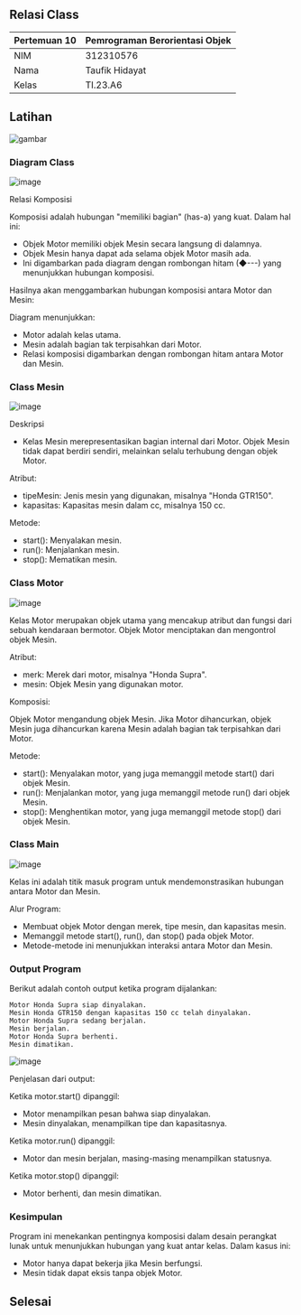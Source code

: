 ## Relasi Class
| Pertemuan 10  |  Pemrograman Berorientasi Objek  
|-------|---------
| NIM   | 312310576
| Nama  | Taufik Hidayat
| Kelas | TI.23.A6

## Latihan

![gambar](ss6/latihan.png)

### Diagram Class

![image](ss6/diagramclass_praktimu6.png)

Relasi Komposisi

Komposisi adalah hubungan "memiliki bagian" (has-a) yang kuat. Dalam hal ini:
- Objek Motor memiliki objek Mesin secara langsung di dalamnya.
- Objek Mesin hanya dapat ada selama objek Motor masih ada.
- Ini digambarkan pada diagram dengan rombongan hitam (◆---) yang menunjukkan hubungan komposisi.


Hasilnya akan menggambarkan hubungan komposisi antara Motor dan Mesin:


Diagram menunjukkan:

- Motor adalah kelas utama.
- Mesin adalah bagian tak terpisahkan dari Motor.
- Relasi komposisi digambarkan dengan rombongan hitam antara Motor dan Mesin.

### Class Mesin

![image](ss6/mesin.png)

Deskripsi
- Kelas Mesin merepresentasikan bagian internal dari Motor. Objek Mesin tidak dapat berdiri sendiri, melainkan selalu terhubung dengan objek Motor.

Atribut:
- tipeMesin: Jenis mesin yang digunakan, misalnya "Honda GTR150".
- kapasitas: Kapasitas mesin dalam cc, misalnya 150 cc.

Metode:
- start(): Menyalakan mesin.
- run(): Menjalankan mesin.
- stop(): Mematikan mesin.

### Class Motor

![image](ss6/motor.png)

Kelas Motor merupakan objek utama yang mencakup atribut dan fungsi dari sebuah kendaraan bermotor. Objek Motor menciptakan dan mengontrol objek Mesin.

Atribut:
- merk: Merek dari motor, misalnya "Honda Supra".
- mesin: Objek Mesin yang digunakan motor.

Komposisi:

Objek Motor mengandung objek Mesin. Jika Motor dihancurkan, objek Mesin juga dihancurkan karena Mesin adalah bagian tak terpisahkan dari Motor.

Metode:
- start(): Menyalakan motor, yang juga memanggil metode start() dari objek Mesin.
- run(): Menjalankan motor, yang juga memanggil metode run() dari objek Mesin.
- stop(): Menghentikan motor, yang juga memanggil metode stop() dari objek Mesin.

### Class Main

![image](ss6/main.png)

Kelas ini adalah titik masuk program untuk mendemonstrasikan hubungan antara Motor dan Mesin.

Alur Program:
- Membuat objek Motor dengan merek, tipe mesin, dan kapasitas mesin.
- Memanggil metode start(), run(), dan stop() pada objek Motor.
- Metode-metode ini menunjukkan interaksi antara Motor dan Mesin.

### Output Program

Berikut adalah contoh output ketika program dijalankan:
```
Motor Honda Supra siap dinyalakan.
Mesin Honda GTR150 dengan kapasitas 150 cc telah dinyalakan.
Motor Honda Supra sedang berjalan.
Mesin berjalan.
Motor Honda Supra berhenti.
Mesin dimatikan.
```

![image](ss6/output.png)

Penjelasan dari output:

Ketika motor.start() dipanggil:
- Motor menampilkan pesan bahwa siap dinyalakan.
- Mesin dinyalakan, menampilkan tipe dan kapasitasnya.

Ketika motor.run() dipanggil:
- Motor dan mesin berjalan, masing-masing menampilkan statusnya.

Ketika motor.stop() dipanggil:
- Motor berhenti, dan mesin dimatikan.

### Kesimpulan

Program ini menekankan pentingnya komposisi dalam desain perangkat lunak untuk menunjukkan hubungan yang kuat antar kelas. Dalam kasus ini:

- Motor hanya dapat bekerja jika Mesin berfungsi.
- Mesin tidak dapat eksis tanpa objek Motor.

## Selesai
